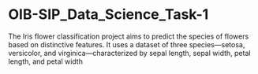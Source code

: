 # OIB-SIP_Data_Science_Task-1
The Iris flower classification project aims to predict the species of flowers based on distinctive features. It uses a dataset of three species—setosa, versicolor, and virginica—characterized by sepal length, sepal width, petal length, and petal width
